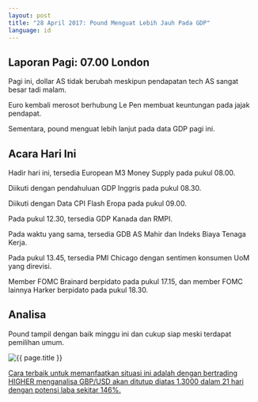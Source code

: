 ```yaml
---
layout: post
title: "28 April 2017: Pound Menguat Lebih Jauh Pada GDP"
language: id
---
```

## Laporan Pagi: 07.00 London

Pagi ini, dollar AS tidak berubah meskipun pendapatan tech AS sangat besar tadi malam.

Euro kembali merosot berhubung Le Pen membuat keuntungan pada jajak pendapat.

Sementara, pound menguat lebih lanjut pada data GDP pagi ini.

## Acara Hari Ini

Hadir hari ini, tersedia European M3 Money Supply pada pukul 08.00.

Diikuti dengan pendahuluan GDP Inggris pada pukul 08.30.

Diikuti dengan Data CPI Flash Eropa pada pukul 09.00.

Pada pukul 12.30, tersedia GDP Kanada dan RMPI.

Pada waktu yang sama, tersedia GDB AS Mahir dan Indeks Biaya Tenaga Kerja.

Pada pukul 13.45, tersedia PMI Chicago dengan sentimen konsumen UoM yang direvisi.

Member FOMC Brainard berpidato pada pukul 17.15, dan member FOMC lainnya Harker berpidato pada pukul 18.30.

## Analisa

Pound tampil dengan baik minggu ini dan cukup siap meski terdapat pemilihan umum.

<img src="{{ site.url }}/images/id-28-apr-17.png" alt="{{ page.title }}" title="{{ page.title }}">

<a href="%LINK%%?currency=USD& market=forex&underlying=frxGBPUSD&formname=higherlower&duration_amount=21&duration_units=d&amount=10&amount_type=payout&expiry_type=duration&barrier=1.3" target="_blank">Cara terbaik untuk memanfaatkan situasi ini adalah dengan bertrading HIGHER menganalisa GBP/USD akan ditutup diatas 1.3000 dalam 21 hari dengan potensi laba sekitar 146%.</a>